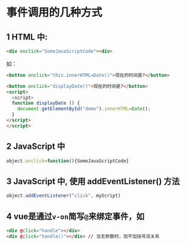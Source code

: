 # 事件调用的几种方式
## 1 HTML 中:
```html
<div onclick="SomeJavaScriptCode"><div>
```
如：
``` html
<button onclick="this.innerHTML=Date()">现在的时间是?</button>
```
```html
<button onclick="displayDate()">现在的时间是?</button>
<script>
  <script>
  function displayDate () {
    document.getElementById("demo").innerHTML=Date();
  }
</script>
</script>
```

## 2 JavaScript 中
```js
object.onclick=function(){SomeJavaScriptCode}
```

## 3 JavaScript 中, 使用 addEventListener() 方法
```js
object.addEventListener("click", myScript)
```

## 4 vue是通过`v-on`简写`@`来绑定事件，如
```html
<div @click="handle"></div>
<div @click="handle()"></div> // 当无参数时，加不加括号没关系
```

